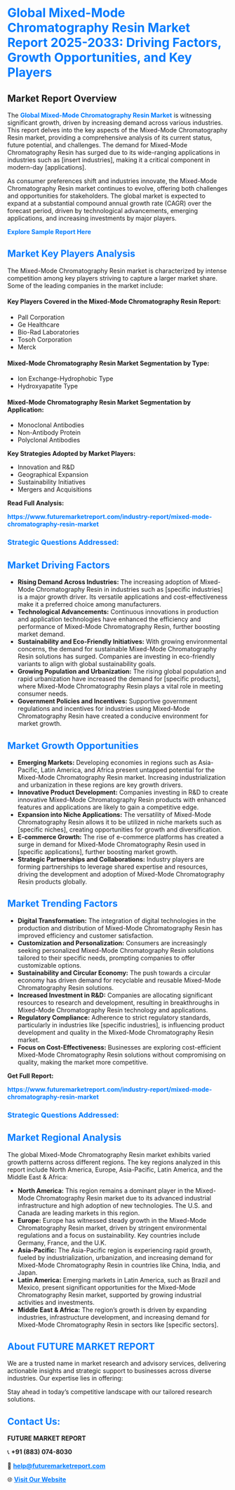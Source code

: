 <h1 style="color: #007BFF;">Global Mixed-Mode Chromatography Resin Market Report 2025-2033: Driving Factors, Growth Opportunities, and Key Players</h1>

<section id="overview">
<h2>Market Report Overview</h2>
<p>The <a href="https://www.futuremarketreport.com/industry-report/mixed-mode-chromatography-resin-market" style="color: #007BFF; text-decoration: none;"><strong>Global Mixed-Mode Chromatography Resin Market</strong></a> is witnessing significant growth, driven by increasing demand across various industries. This report delves into the key aspects of the Mixed-Mode Chromatography Resin market, providing a comprehensive analysis of its current status, future potential, and challenges. The demand for Mixed-Mode Chromatography Resin has surged due to its wide-ranging applications in industries such as [insert industries], making it a critical component in modern-day [applications].</p>
<p>As consumer preferences shift and industries innovate, the Mixed-Mode Chromatography Resin market continues to evolve, offering both challenges and opportunities for stakeholders. The global market is expected to expand at a substantial compound annual growth rate (CAGR) over the forecast period, driven by technological advancements, emerging applications, and increasing investments by major players.</p>
</section>

<section id="overview">
<p><a href="https://www.futuremarketreport.com/request-sample/reportId=30128" style="color: #007BFF; text-decoration: none;"><strong>Explore Sample Report Here</strong></a></p>
</section>

<section id="key-players">
<h2 style="color: #007BFF;">Market Key Players Analysis</h2>
<p>The Mixed-Mode Chromatography Resin market is characterized by intense competition among key players striving to capture a larger market share. Some of the leading companies in the market include:</p>
<h4>Key Players Covered in the Mixed-Mode Chromatography Resin Report:</h4>
<ul><li>Pall Corporation</li><li>Ge Healthcare</li><li>Bio-Rad Laboratories</li><li>Tosoh Corporation</li><li>Merck</li></ul>
<h4>Mixed-Mode Chromatography Resin Market Segmentation by Type:</h4>
<ul><li>Ion Exchange-Hydrophobic Type</li><li>Hydroxyapatite Type</li></ul>

<h4>Mixed-Mode Chromatography Resin Market Segmentation by Application:</h4>
<ul><li>Monoclonal Antibodies</li><li>Non-Antibody Protein</li><li>Polyclonal Antibodies</li></ul>
<p><strong>Key Strategies Adopted by Market Players:</strong></p>
<ul>
<li>Innovation and R&D</li>
<li>Geographical Expansion</li>
<li>Sustainability Initiatives</li>
<li>Mergers and Acquisitions</li>
</ul>
</section>

<section>
<p><strong>Read Full Analysis: </strong></p><a href="https://www.futuremarketreport.com/industry-report/mixed-mode-chromatography-resin-market" style="color: #007BFF; text-decoration: none;"><strong>https://www.futuremarketreport.com/industry-report/mixed-mode-chromatography-resin-market</strong></a>
<h3 style="color: #007BFF;">Strategic Questions Addressed:</h3>
</section>

<section id="driving-factors">
<h2 style="color: #007BFF;">Market Driving Factors</h2>
<ul>
<li><strong>Rising Demand Across Industries:</strong> The increasing adoption of Mixed-Mode Chromatography Resin in industries such as [specific industries] is a major growth driver. Its versatile applications and cost-effectiveness make it a preferred choice among manufacturers.</li>
<li><strong>Technological Advancements:</strong> Continuous innovations in production and application technologies have enhanced the efficiency and performance of Mixed-Mode Chromatography Resin, further boosting market demand.</li>
<li><strong>Sustainability and Eco-Friendly Initiatives:</strong> With growing environmental concerns, the demand for sustainable Mixed-Mode Chromatography Resin solutions has surged. Companies are investing in eco-friendly variants to align with global sustainability goals.</li>
<li><strong>Growing Population and Urbanization:</strong> The rising global population and rapid urbanization have increased the demand for [specific products], where Mixed-Mode Chromatography Resin plays a vital role in meeting consumer needs.</li>
<li><strong>Government Policies and Incentives:</strong> Supportive government regulations and incentives for industries using Mixed-Mode Chromatography Resin have created a conducive environment for market growth.</li>
</ul>
</section>

<section id="growth-opportunities">
<h2 style="color: #007BFF;">Market Growth Opportunities</h2>
<ul>
<li><strong>Emerging Markets:</strong> Developing economies in regions such as Asia-Pacific, Latin America, and Africa present untapped potential for the Mixed-Mode Chromatography Resin market. Increasing industrialization and urbanization in these regions are key growth drivers.</li>
<li><strong>Innovative Product Development:</strong> Companies investing in R&D to create innovative Mixed-Mode Chromatography Resin products with enhanced features and applications are likely to gain a competitive edge.</li>
<li><strong>Expansion into Niche Applications:</strong> The versatility of Mixed-Mode Chromatography Resin allows it to be utilized in niche markets such as [specific niches], creating opportunities for growth and diversification.</li>
<li><strong>E-commerce Growth:</strong> The rise of e-commerce platforms has created a surge in demand for Mixed-Mode Chromatography Resin used in [specific applications], further boosting market growth.</li>
<li><strong>Strategic Partnerships and Collaborations:</strong> Industry players are forming partnerships to leverage shared expertise and resources, driving the development and adoption of Mixed-Mode Chromatography Resin products globally.</li>
</ul>
</section>

<section id="trending-factors">
<h2 style="color: #007BFF;">Market Trending Factors</h2>
<ul>
<li><strong>Digital Transformation:</strong> The integration of digital technologies in the production and distribution of Mixed-Mode Chromatography Resin has improved efficiency and customer satisfaction.</li>
<li><strong>Customization and Personalization:</strong> Consumers are increasingly seeking personalized Mixed-Mode Chromatography Resin solutions tailored to their specific needs, prompting companies to offer customizable options.</li>
<li><strong>Sustainability and Circular Economy:</strong> The push towards a circular economy has driven demand for recyclable and reusable Mixed-Mode Chromatography Resin solutions.</li>
<li><strong>Increased Investment in R&D:</strong> Companies are allocating significant resources to research and development, resulting in breakthroughs in Mixed-Mode Chromatography Resin technology and applications.</li>
<li><strong>Regulatory Compliance:</strong> Adherence to strict regulatory standards, particularly in industries like [specific industries], is influencing product development and quality in the Mixed-Mode Chromatography Resin market.</li>
<li><strong>Focus on Cost-Effectiveness:</strong> Businesses are exploring cost-efficient Mixed-Mode Chromatography Resin solutions without compromising on quality, making the market more competitive.</li>
</ul>
</section>

<section>
<p><strong>Get Full Report: </strong></p><a href="https://www.futuremarketreport.com/industry-report/mixed-mode-chromatography-resin-market" style="color: #007BFF; text-decoration: none;"><strong>https://www.futuremarketreport.com/industry-report/mixed-mode-chromatography-resin-market</strong></a>
<h3 style="color: #007BFF;">Strategic Questions Addressed:</h3>
</section>


<section id="regional-analysis">
<h2 style="color: #007BFF;">Market Regional Analysis</h2>
<p>The global Mixed-Mode Chromatography Resin market exhibits varied growth patterns across different regions. The key regions analyzed in this report include North America, Europe, Asia-Pacific, Latin America, and the Middle East & Africa:</p>
<ul>
<li><strong>North America:</strong> This region remains a dominant player in the Mixed-Mode Chromatography Resin market due to its advanced industrial infrastructure and high adoption of new technologies. The U.S. and Canada are leading markets in this region.</li>
<li><strong>Europe:</strong> Europe has witnessed steady growth in the Mixed-Mode Chromatography Resin market, driven by stringent environmental regulations and a focus on sustainability. Key countries include Germany, France, and the U.K.</li>
<li><strong>Asia-Pacific:</strong> The Asia-Pacific region is experiencing rapid growth, fueled by industrialization, urbanization, and increasing demand for Mixed-Mode Chromatography Resin in countries like China, India, and Japan.</li>
<li><strong>Latin America:</strong> Emerging markets in Latin America, such as Brazil and Mexico, present significant opportunities for the Mixed-Mode Chromatography Resin market, supported by growing industrial activities and investments.</li>
<li><strong>Middle East & Africa:</strong> The region’s growth is driven by expanding industries, infrastructure development, and increasing demand for Mixed-Mode Chromatography Resin in sectors like [specific sectors].</li>
</ul>
</section>

<footer>
<h2 style="color: #007BFF;">About FUTURE MARKET REPORT</h2>
<p>We are a trusted name in market research and advisory services, delivering actionable insights and strategic support to businesses across diverse industries. Our expertise lies in offering:</p>

<p>Stay ahead in today’s competitive landscape with our tailored research solutions.</p>

<h2 style="color: #007BFF;">Contact Us:</h2>
<p><strong>FUTURE MARKET REPORT</strong></p>
<p>📞 <strong>+91 (883) 074-8030</strong></p>
<p>📧 <strong><a href="mailto:help@futuremarketreport.com" style="color: #007BFF;">help@futuremarketreport.com</a></strong></p>
<p>🌐 <strong><a href="https://www.futuremarketreport.com/" style="color: #007BFF;">Visit Our Website</a></strong></p>
</footer>